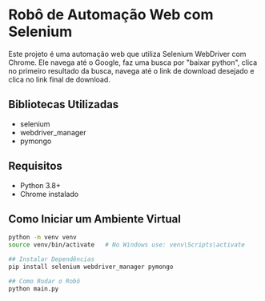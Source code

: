 # Robô de Automação Web com Selenium

Este projeto é uma automação web que utiliza Selenium WebDriver com Chrome. Ele navega até o Google, faz uma busca por "baixar python", clica no primeiro resultado da busca, navega até o link de download desejado e clica no link final de download.

## Bibliotecas Utilizadas

- selenium
- webdriver_manager
- pymongo

## Requisitos

- Python 3.8+
- Chrome instalado

## Como Iniciar um Ambiente Virtual

```sh
python -m venv venv
source venv/bin/activate   # No Windows use: venv\Scripts\activate

## Instalar Dependências
pip install selenium webdriver_manager pymongo

## Como Rodar o Robô
python main.py
